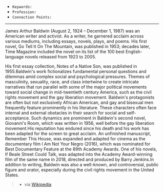 
- `Keywords:`
- `Profession:`
- `Connection Points:`

---

James Arthur Baldwin (August 2, 1924 – December 1, 1987) was an American writer and activist. As a writer, he garnered acclaim across various mediums, including essays, novels, plays, and poems. His first novel, Go Tell It On The Mountain, was published in 1953; decades later, Time Magazine included the novel on its list of the 100 best English-language novels released from 1923 to 2005. 

His first essay collection, Notes of a Native Son, was published in 1955.Baldwin's work fictionalizes fundamental personal questions and dilemmas amid complex social and psychological pressures. Themes of masculinity, sexuality, race, and class intertwine to create intricate narratives that run parallel with some of the major political movements toward social change in mid-twentieth century America, such as the civil rights movement and the gay liberation movement. Baldwin's protagonists are often but not exclusively African American, and gay and bisexual men frequently feature prominently in his literature. These characters often face internal and external obstacles in their search for social and self-acceptance. Such dynamics are prominent in Baldwin's second novel, Giovanni's Room, which was written in 1956, well before the gay liberation movement.His reputation has endured since his death and his work has been adapted for the screen to great acclaim. An unfinished manuscript, Remember This House, was expanded and adapted for cinema as the documentary film I Am Not Your Negro (2016), which was nominated for Best Documentary Feature at the 89th Academy Awards. One of his novels, If Beale Street Could Talk, was adapted into the Academy Award-winning film of the same name in 2018, directed and produced by Barry Jenkins.In addition to writing, Baldwin was also a well-known, and controversial, public figure and orator, especially during the civil rights movement in the United States. 
> - via [Wikipedia](https://en.wikipedia.org/wiki/James%20Baldwin)
